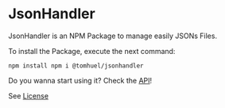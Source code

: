 # JsonHandler

JsonHandler is an NPM Package to manage easily JSONs Files.

To install the Package, execute the next command:

```
npm install npm i @tomhuel/jsonhandler
```

Do you wanna start using it? Check the [API](./docs/API.md)!

See [License](./LICENSE)